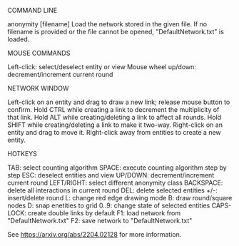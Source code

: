 COMMAND LINE

anonymity [filename]
Load the network stored in the given file. If no filename is provided or the file cannot be opened, "DefaultNetwork.txt" is loaded.


MOUSE COMMANDS

Left-click: select/deselect entity or view
Mouse wheel up/down: decrement/increment current round


NETWORK WINDOW

Left-click on an entity and drag to draw a new link; release mouse button to confirm.
Hold CTRL while creating a link to decrement the multiplicity of that link.
Hold ALT while creating/deleting a link to affect all rounds.
Hold SHIFT while creating/deleting a link to make it two-way.
Right-click on an entity and drag to move it.
Right-click away from entities to create a new entity.


HOTKEYS

TAB: select counting algorithm
SPACE: execute counting algorithm step by step
ESC: deselect entities and view
UP/DOWN: decrement/increment current round
LEFT/RIGHT: select different anonymity class
BACKSPACE: delete all interactions in current round
DEL: delete selected entities
+/-: insert/delete round
L: change red edge drawing mode
B: draw round/square nodes
D: snap enetities to grid
0..9: change state of selected entities
CAPS-LOCK: create double links by default
F1: load network from "DefaultNetwork.txt"
F2: save network to "DefaultNetwork.txt"


See https://arxiv.org/abs/2204.02128 for more information.
